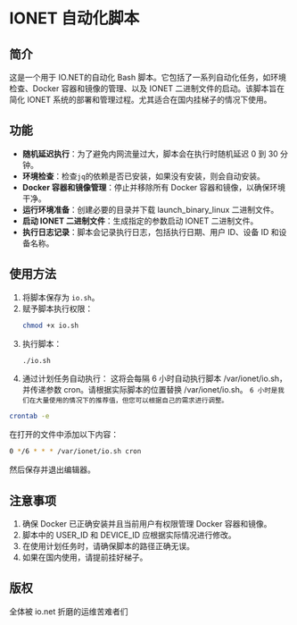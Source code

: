 # IONET 自动化脚本

## 简介

这是一个用于 IO.NET的自动化 Bash 脚本。它包括了一系列自动化任务，如环境检查、Docker 容器和镜像的管理、以及 IONET 二进制文件的启动。该脚本旨在简化 IONET 系统的部署和管理过程。尤其适合在国内挂梯子的情况下使用。

## 功能

- **随机延迟执行**：为了避免内网流量过大，脚本会在执行时随机延迟 0 到 30 分钟。
- **环境检查**：检查`jq`的依赖是否已安装，如果没有安装，则会自动安装。
- **Docker 容器和镜像管理**：停止并移除所有 Docker 容器和镜像，以确保环境干净。
- **运行环境准备**：创建必要的目录并下载 launch_binary_linux 二进制文件。
- **启动 IONET 二进制文件**：生成指定的参数启动 IONET 二进制文件。
- **执行日志记录**：脚本会记录执行日志，包括执行日期、用户 ID、设备 ID 和设备名称。

## 使用方法

1. 将脚本保存为 `io.sh`。
2. 赋予脚本执行权限：
   ```bash
   chmod +x io.sh
    ```
3. 执行脚本：
    ```bash
    ./io.sh
    ```
4. 通过计划任务自动执行：
这将会每隔 6 小时自动执行脚本 /var/ionet/io.sh，并传递参数 cron。请根据实际脚本的位置替换 /var/ionet/io.sh。
```6 小时是我们在大量使用的情况下的推荐值，但您可以根据自己的需求进行调整。```

```bash
crontab -e
```
在打开的文件中添加以下内容：
```bash
0 */6 * * * /var/ionet/io.sh cron
```
然后保存并退出编辑器。

## 注意事项
1. 确保 Docker 已正确安装并且当前用户有权限管理 Docker 容器和镜像。
2. 脚本中的 USER_ID 和 DEVICE_ID 应根据实际情况进行修改。
3. 在使用计划任务时，请确保脚本的路径正确无误。
4. 如果在国内使用，请提前挂好梯子。

## 版权
全体被 io.net 折磨的运维苦难者们



